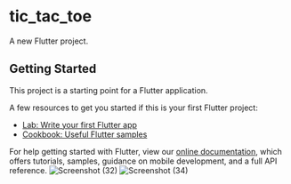 # tic_tac_toe

A new Flutter project.

## Getting Started

This project is a starting point for a Flutter application.

A few resources to get you started if this is your first Flutter project:

- [Lab: Write your first Flutter app](https://flutter.dev/docs/get-started/codelab)
- [Cookbook: Useful Flutter samples](https://flutter.dev/docs/cookbook)

For help getting started with Flutter, view our
[online documentation](https://flutter.dev/docs), which offers tutorials,
samples, guidance on mobile development, and a full API reference.
![Screenshot (32)](https://user-images.githubusercontent.com/100726687/178159003-c3778c0d-31a7-4538-9cc4-b75293ac6065.png) ![Screenshot (34)](https://user-images.githubusercontent.com/100726687/178159005-1b26e05a-be10-41ff-b80f-ec098b693db4.png)  

